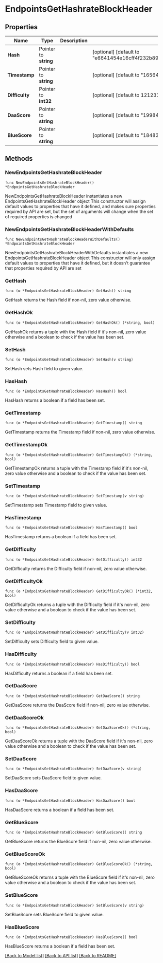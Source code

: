 # EndpointsGetHashrateBlockHeader

## Properties

Name | Type | Description | Notes
------------ | ------------- | ------------- | -------------
**Hash** | Pointer to **string** |  | [optional] [default to "e6641454e16cff4f232b899564eeaa6e480b66069d87bee6a2b2476e63fcd887"]
**Timestamp** | Pointer to **string** |  | [optional] [default to "1656450648874"]
**Difficulty** | Pointer to **int32** |  | [optional] [default to 1212312312]
**DaaScore** | Pointer to **string** |  | [optional] [default to "19984482"]
**BlueScore** | Pointer to **string** |  | [optional] [default to "18483232"]

## Methods

### NewEndpointsGetHashrateBlockHeader

`func NewEndpointsGetHashrateBlockHeader() *EndpointsGetHashrateBlockHeader`

NewEndpointsGetHashrateBlockHeader instantiates a new EndpointsGetHashrateBlockHeader object
This constructor will assign default values to properties that have it defined,
and makes sure properties required by API are set, but the set of arguments
will change when the set of required properties is changed

### NewEndpointsGetHashrateBlockHeaderWithDefaults

`func NewEndpointsGetHashrateBlockHeaderWithDefaults() *EndpointsGetHashrateBlockHeader`

NewEndpointsGetHashrateBlockHeaderWithDefaults instantiates a new EndpointsGetHashrateBlockHeader object
This constructor will only assign default values to properties that have it defined,
but it doesn't guarantee that properties required by API are set

### GetHash

`func (o *EndpointsGetHashrateBlockHeader) GetHash() string`

GetHash returns the Hash field if non-nil, zero value otherwise.

### GetHashOk

`func (o *EndpointsGetHashrateBlockHeader) GetHashOk() (*string, bool)`

GetHashOk returns a tuple with the Hash field if it's non-nil, zero value otherwise
and a boolean to check if the value has been set.

### SetHash

`func (o *EndpointsGetHashrateBlockHeader) SetHash(v string)`

SetHash sets Hash field to given value.

### HasHash

`func (o *EndpointsGetHashrateBlockHeader) HasHash() bool`

HasHash returns a boolean if a field has been set.

### GetTimestamp

`func (o *EndpointsGetHashrateBlockHeader) GetTimestamp() string`

GetTimestamp returns the Timestamp field if non-nil, zero value otherwise.

### GetTimestampOk

`func (o *EndpointsGetHashrateBlockHeader) GetTimestampOk() (*string, bool)`

GetTimestampOk returns a tuple with the Timestamp field if it's non-nil, zero value otherwise
and a boolean to check if the value has been set.

### SetTimestamp

`func (o *EndpointsGetHashrateBlockHeader) SetTimestamp(v string)`

SetTimestamp sets Timestamp field to given value.

### HasTimestamp

`func (o *EndpointsGetHashrateBlockHeader) HasTimestamp() bool`

HasTimestamp returns a boolean if a field has been set.

### GetDifficulty

`func (o *EndpointsGetHashrateBlockHeader) GetDifficulty() int32`

GetDifficulty returns the Difficulty field if non-nil, zero value otherwise.

### GetDifficultyOk

`func (o *EndpointsGetHashrateBlockHeader) GetDifficultyOk() (*int32, bool)`

GetDifficultyOk returns a tuple with the Difficulty field if it's non-nil, zero value otherwise
and a boolean to check if the value has been set.

### SetDifficulty

`func (o *EndpointsGetHashrateBlockHeader) SetDifficulty(v int32)`

SetDifficulty sets Difficulty field to given value.

### HasDifficulty

`func (o *EndpointsGetHashrateBlockHeader) HasDifficulty() bool`

HasDifficulty returns a boolean if a field has been set.

### GetDaaScore

`func (o *EndpointsGetHashrateBlockHeader) GetDaaScore() string`

GetDaaScore returns the DaaScore field if non-nil, zero value otherwise.

### GetDaaScoreOk

`func (o *EndpointsGetHashrateBlockHeader) GetDaaScoreOk() (*string, bool)`

GetDaaScoreOk returns a tuple with the DaaScore field if it's non-nil, zero value otherwise
and a boolean to check if the value has been set.

### SetDaaScore

`func (o *EndpointsGetHashrateBlockHeader) SetDaaScore(v string)`

SetDaaScore sets DaaScore field to given value.

### HasDaaScore

`func (o *EndpointsGetHashrateBlockHeader) HasDaaScore() bool`

HasDaaScore returns a boolean if a field has been set.

### GetBlueScore

`func (o *EndpointsGetHashrateBlockHeader) GetBlueScore() string`

GetBlueScore returns the BlueScore field if non-nil, zero value otherwise.

### GetBlueScoreOk

`func (o *EndpointsGetHashrateBlockHeader) GetBlueScoreOk() (*string, bool)`

GetBlueScoreOk returns a tuple with the BlueScore field if it's non-nil, zero value otherwise
and a boolean to check if the value has been set.

### SetBlueScore

`func (o *EndpointsGetHashrateBlockHeader) SetBlueScore(v string)`

SetBlueScore sets BlueScore field to given value.

### HasBlueScore

`func (o *EndpointsGetHashrateBlockHeader) HasBlueScore() bool`

HasBlueScore returns a boolean if a field has been set.


[[Back to Model list]](../README.md#documentation-for-models) [[Back to API list]](../README.md#documentation-for-api-endpoints) [[Back to README]](../README.md)


